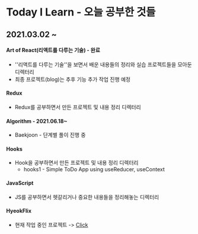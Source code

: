 # Today I Learn - 오늘 공부한 것들 

## 2021.03.02 ~

#### Art of React(리액트를 다루는 기술) - 완료

- ''리액트를 다루는 기술''을 보면서 배운 내용들의 정리와 실습 프로젝트들을 모아둔 디렉터리
- 최종 프로젝트(blog)는 추후 기능 추가 작업 진행 예정 



#### Redux

- Redux를 공부하면서 만든 프로젝트 및 내용 정리 디렉터리



#### Algorithm - 2021.06.18~

- Baekjoon - 단계별 풀이 진행 중



#### Hooks

- Hook을 공부하면서  만든 프로젝트 및 내용 정리 디렉터리
  - hooks1 - Simple ToDo App using useReducer, useContext 



#### JavaScript

- JS를 공부하면서 헷갈리거나 중요한 내용들을 정리해놓는 디렉터리



#### HyeokFlix

- 현재 작업 중인 프로젝트 -> [Click](https://blissful-colden-d3fd0d.netlify.app/)

